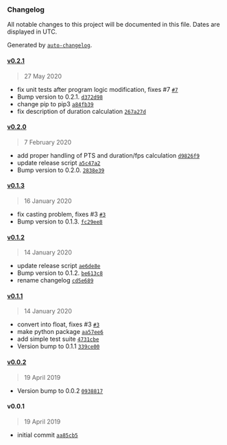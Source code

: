 ### Changelog

All notable changes to this project will be documented in this file. Dates are displayed in UTC.

Generated by [`auto-changelog`](https://github.com/CookPete/auto-changelog).

#### [v0.2.1](https://github.com/slhck/ffmpeg-bitrate-stats/compare/v0.2.0...v0.2.1)

> 27 May 2020

- fix unit tests after program logic modification, fixes #7 [`#7`](https://github.com/slhck/ffmpeg-bitrate-stats/issues/7)
- Bump version to 0.2.1. [`d372d98`](https://github.com/slhck/ffmpeg-bitrate-stats/commit/d372d98f3b1c21abc7c16f66ed3c1d7befcfd2ce)
- change pip to pip3 [`a84fb39`](https://github.com/slhck/ffmpeg-bitrate-stats/commit/a84fb3988878812fe08b3290d6ba7a9b79726943)
- fix description of duration calculation [`267a27d`](https://github.com/slhck/ffmpeg-bitrate-stats/commit/267a27d91d16e5da990f5450fa73adbe694fffb1)

#### [v0.2.0](https://github.com/slhck/ffmpeg-bitrate-stats/compare/v0.1.3...v0.2.0)

> 7 February 2020

- add proper handling of PTS and duration/fps calculation [`d9826f9`](https://github.com/slhck/ffmpeg-bitrate-stats/commit/d9826f92191d15d3a0187148f104b9cbf0ed49ca)
- update release script [`a5c47a2`](https://github.com/slhck/ffmpeg-bitrate-stats/commit/a5c47a231664b1eb928c95bce1aa3161ac1eba43)
- Bump version to 0.2.0. [`2838e39`](https://github.com/slhck/ffmpeg-bitrate-stats/commit/2838e39acbbf4798774c08a87cbb55fb2e4972a8)

#### [v0.1.3](https://github.com/slhck/ffmpeg-bitrate-stats/compare/v0.1.2...v0.1.3)

> 16 January 2020

- fix casting problem, fixes #3 [`#3`](https://github.com/slhck/ffmpeg-bitrate-stats/issues/3)
- Bump version to 0.1.3. [`fc29ee8`](https://github.com/slhck/ffmpeg-bitrate-stats/commit/fc29ee8d64f3929b794a55354778404b961b57d9)

#### [v0.1.2](https://github.com/slhck/ffmpeg-bitrate-stats/compare/v0.1.1...v0.1.2)

> 14 January 2020

- update release script [`ae6de8e`](https://github.com/slhck/ffmpeg-bitrate-stats/commit/ae6de8e8d395bf31bf0751077ecece2ee138c4c9)
- Bump version to 0.1.2. [`be613c8`](https://github.com/slhck/ffmpeg-bitrate-stats/commit/be613c8e6e60004fedf7efadc2efd60ce1cbdfc3)
- rename changelog [`cd5e689`](https://github.com/slhck/ffmpeg-bitrate-stats/commit/cd5e68923aaf3a8becf177c38b5a06430297ea94)

#### [v0.1.1](https://github.com/slhck/ffmpeg-bitrate-stats/compare/v0.0.2...v0.1.1)

> 14 January 2020

- convert into float, fixes #3 [`#3`](https://github.com/slhck/ffmpeg-bitrate-stats/issues/3)
- make python package [`aa57ee6`](https://github.com/slhck/ffmpeg-bitrate-stats/commit/aa57ee68ab7a2eeb0fa2a39a3cf935be4568cc2c)
- add simple test suite [`4731cbe`](https://github.com/slhck/ffmpeg-bitrate-stats/commit/4731cbe64d05d30750972d61a21058a84f5fc189)
- Version bump to 0.1.1 [`339ce00`](https://github.com/slhck/ffmpeg-bitrate-stats/commit/339ce00ac78cbbb502f2e8038916f5c7db31d536)

#### [v0.0.2](https://github.com/slhck/ffmpeg-bitrate-stats/compare/v0.0.1...v0.0.2)

> 19 April 2019

- Version bump to 0.0.2 [`0938817`](https://github.com/slhck/ffmpeg-bitrate-stats/commit/0938817f9ebda6f23f158117fe1e59bbd72a1741)

#### v0.0.1

> 19 April 2019

- initial commit [`aa85cb5`](https://github.com/slhck/ffmpeg-bitrate-stats/commit/aa85cb5efcfa5fee5c2c399d6a762ed6e99a9422)
